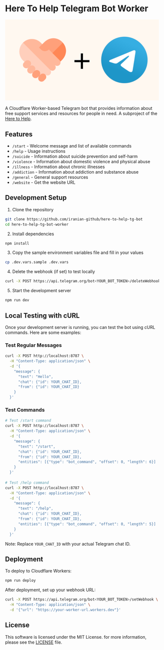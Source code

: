 # Here To Help Telegram Bot Worker

![HereToHelpTelegramBot](https://raw.githubusercontent.com/iranian-github/here-to-help-tg-bot/master/images/heretohelp_bot.png)

A Cloudflare Worker-based Telegram bot that provides information about free support services and resources for people in need. A subproject of the [Here to Help](https://github.com/iranian-github/here-to-help).

## Features

- `/start` - Welcome message and list of available commands
- `/help` - Usage instructions
- `/suicide` - Information about suicide prevention and self-harm
- `/violence` - Information about domestic violence and physical abuse
- `/illness` - Information about chronic illnesses
- `/addiction` - Information about addiction and substance abuse
- `/general` - General support resources
- `/website` - Get the website URL

## Development Setup

1. Clone the repository

```bash
git clone https://github.com/iranian-github/here-to-help-tg-bot
cd here-to-help-tg-bot-worker
```

2. Install dependencies

```bash
npm install
```

3. Copy the sample environment variables file and fill in your values

```bash
cp .dev.vars.sample .dev.vars
```

4. Delete the webhook (if set) to test locally

```bash
curl -X POST https://api.telegram.org/bot<YOUR_BOT_TOKEN>/deleteWebhook
```

5. Start the development server

```bash
npm run dev
```

## Local Testing with cURL

Once your development server is running, you can test the bot using cURL commands. Here are some examples:

### Test Regular Messages

```bash
curl -X POST http://localhost:8787 \
  -H "Content-Type: application/json" \
  -d '{
    "message": {
      "text": "Hello",
      "chat": {"id": YOUR_CHAT_ID},
      "from": {"id": YOUR_CHAT_ID}
    }
  }'
```

### Test Commands

```bash
# Test /start command
curl -X POST http://localhost:8787 \
  -H "Content-Type: application/json" \
  -d '{
    "message": {
      "text": "/start",
      "chat": {"id": YOUR_CHAT_ID},
      "from": {"id": YOUR_CHAT_ID},
      "entities": [{"type": "bot_command", "offset": 0, "length": 6}]
    }
  }'

# Test /help command
curl -X POST http://localhost:8787 \
  -H "Content-Type: application/json" \
  -d '{
    "message": {
      "text": "/help",
      "chat": {"id": YOUR_CHAT_ID},
      "from": {"id": YOUR_CHAT_ID},
      "entities": [{"type": "bot_command", "offset": 0, "length": 5}]
    }
  }'
```

Note: Replace `YOUR_CHAT_ID` with your actual Telegram chat ID.

## Deployment

To deploy to Cloudflare Workers:

```bash
npm run deploy
```

After deployment, set up your webhook URL:

```bash
curl -X POST https://api.telegram.org/bot<YOUR_BOT_TOKEN>/setWebhook \
  -H "Content-Type: application/json" \
  -d '{"url": "https://your-worker-url.workers.dev"}'
```

## License

This software is licensed under the MIT License. for more information, please see the [LICENSE](LICENSE) file.

